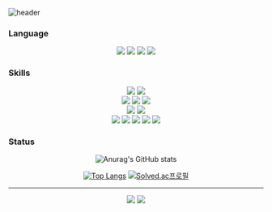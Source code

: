 ![header](https://capsule-render.vercel.app/api?type=waving&color=gradient&height=280&section=header&text=Lee%20Hyun%20Kyu%20🤗&desc=backend%20developer%20:%20%29&fontSize=60&fontAlignY=40&descSize=25&descAlignY=58&animation=fadeIn)

### Language

<p align="center" display="inline-block">
<img src="https://img.shields.io/badge/Java-1E8CBE?style=for-the-badge&logo=Java&logoColor=black">
<img src="https://img.shields.io/badge/Java Script-F7DF1E?style=for-the-badge&logo=JavaScript&logoColor=black">
<img src="https://img.shields.io/badge/c-A8B9CC?style=for-the-badge&logo=C&logoColor=black">
<img src="https://img.shields.io/badge/c++-00599C?style=for-the-badge&logo=cplusplus&logoColor=black">
</p>

### Skills

<p align="center" display="inline-block">
<img src="https://img.shields.io/badge/nextjs-000000?style=for-the-badge&logo=nextdotjs&logoColor=white">
<img src="https://img.shields.io/badge/react-61DAFB?style=for-the-badge&logo=react&logoColor=white">
</br>
<img src="https://img.shields.io/badge/spring-6DB33F?style=for-the-badge&logo=Spring&logoColor=black">
<img src="https://img.shields.io/badge/spring boot-6DB33F?style=for-the-badge&logo=Spring Boot&logoColor=black">
<img src="https://img.shields.io/badge/spring security-6DB33F?style=for-the-badge&logo=Spring Security&logoColor=black">
</br>
<img src="https://img.shields.io/badge/Redis-DC382D?style=for-the-badge&logo=Redis&logoColor=black">
<img src="https://img.shields.io/badge/Mysql-4479A1?style=for-the-badge&logo=Mysql&logoColor=black">
</br>
<img src="https://img.shields.io/badge/Aws s3-569A31?style=for-the-badge&logo=amazons3&logoColor=black">
<img src="https://img.shields.io/badge/Aws Ec2-FF9900?style=for-the-badge&logo=amazonec2&logoColor=black">
<img src="https://img.shields.io/badge/Aws route 53-8C4FFF?style=for-the-badge&logo=amazonroute53&logoColor=black">
<img src="https://img.shields.io/badge/docker-2496ED?style=for-the-badge&logo=docker&logoColor=black">
<img src="https://img.shields.io/badge/github actions-2088FF?style=for-the-badge&logo=githubactions&logoColor=black">
</p>

### Status

<div align="center">

![Anurag's GitHub stats](https://github-readme-stats.vercel.app/api?username=wken5577&show_icons=true)

[![Top Langs](https://github-readme-stats.vercel.app/api/top-langs/?username=wken5577&layout=compact)](https://github.com/anuraghazra/github-readme-stats) [![Solved.ac프로필](http://mazassumnida.wtf/api/generate_badge?boj=wken5577)](https://solved.ac/wken5577)

<hr/>
    <a href="https://hyunkyle.notion.site" target="_blank"><img src="https://img.shields.io/badge/Notion-000000?style=flat&logo=Notion&logoColor=white"/></a>
   <a href="https://42seoul.kr/seoul42/main/view" target="_blank"><img src="https://img.shields.io/badge/42seoul-1A285F?style=flat&logo=42&logoColor=white"/></a>
   
</div>
